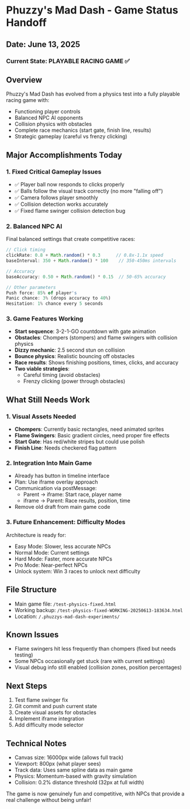 # Phuzzy's Mad Dash - Game Status Handoff
## Date: June 13, 2025

### Current State: PLAYABLE RACING GAME ✅

## Overview
Phuzzy's Mad Dash has evolved from a physics test into a fully playable racing game with:
- Functioning player controls
- Balanced NPC AI opponents
- Collision physics with obstacles
- Complete race mechanics (start gate, finish line, results)
- Strategic gameplay (careful vs frenzy clicking)

## Major Accomplishments Today

### 1. Fixed Critical Gameplay Issues
- ✅ Player ball now responds to clicks properly
- ✅ Balls follow the visual track correctly (no more "falling off")
- ✅ Camera follows player smoothly
- ✅ Collision detection works accurately
- ✅ Fixed flame swinger collision detection bug

### 2. Balanced NPC AI
Final balanced settings that create competitive races:
```javascript
// Click timing
clickRate: 0.8 + Math.random() * 0.3      // 0.8x-1.1x speed
baseInterval: 350 + Math.random() * 100    // 350-450ms intervals

// Accuracy
baseAccuracy: 0.50 + Math.random() * 0.15  // 50-65% accuracy

// Other parameters
Push force: 85% of player's
Panic chance: 3% (drops accuracy to 40%)
Hesitation: 1% chance every 5 seconds
```

### 3. Game Features Working
- **Start sequence**: 3-2-1-GO countdown with gate animation
- **Obstacles**: Chompers (stompers) and flame swingers with collision physics
- **Dizzy mechanic**: 2.5 second stun on collision
- **Bounce physics**: Realistic bouncing off obstacles
- **Race results**: Shows finishing positions, times, clicks, and accuracy
- **Two viable strategies**: 
  - Careful timing (avoid obstacles)
  - Frenzy clicking (power through obstacles)

## What Still Needs Work

### 1. Visual Assets Needed
- **Chompers**: Currently basic rectangles, need animated sprites
- **Flame Swingers**: Basic gradient circles, need proper fire effects
- **Start Gate**: Has red/white stripes but could use polish
- **Finish Line**: Needs checkered flag pattern

### 2. Integration Into Main Game
- Already has button in timeline interface
- Plan: Use iframe overlay approach
- Communication via postMessage:
  - Parent → iframe: Start race, player name
  - iframe → Parent: Race results, position, time
- Remove old draft from main game code

### 3. Future Enhancement: Difficulty Modes
Architecture is ready for:
- Easy Mode: Slower, less accurate NPCs
- Normal Mode: Current settings
- Hard Mode: Faster, more accurate NPCs  
- Pro Mode: Near-perfect NPCs
- Unlock system: Win 3 races to unlock next difficulty

## File Structure
- Main game file: `/test-physics-fixed.html`
- Working backup: `/test-physics-fixed-WORKING-20250613-183634.html`
- Location: `/.phuzzys-mad-dash-experiments/`

## Known Issues
- Flame swingers hit less frequently than chompers (fixed but needs testing)
- Some NPCs occasionally get stuck (rare with current settings)
- Visual debug info still enabled (collision zones, position percentages)

## Next Steps
1. Test flame swinger fix
2. Git commit and push current state
3. Create visual assets for obstacles
4. Implement iframe integration
5. Add difficulty mode selector

## Technical Notes
- Canvas size: 16000px wide (allows full track)
- Viewport: 800px (what player sees)
- Track data: Uses same spline data as main game
- Physics: Momentum-based with gravity simulation
- Collision: 0.2% distance threshold (32px at full width)

The game is now genuinely fun and competitive, with NPCs that provide a real challenge without being unfair!